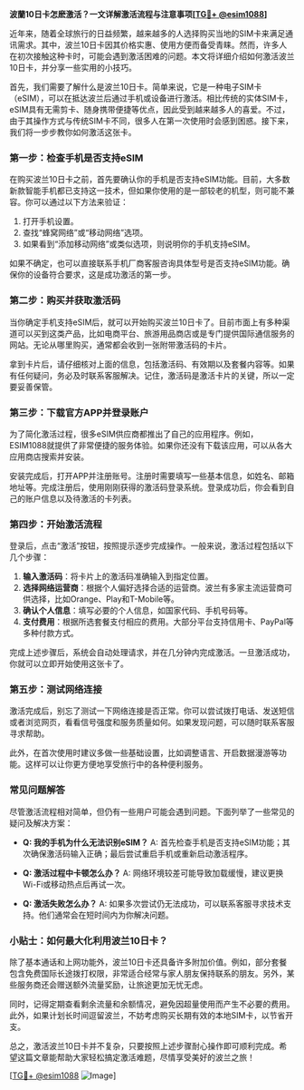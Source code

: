 **波蘭10日卡怎麽激活？一文详解激活流程与注意事项[[TG💪+ @esim1088](https://t.me/s/esim1088)]**

近年来，随着全球旅行的日益频繁，越来越多的人选择购买当地的SIM卡来满足通讯需求。其中，波兰10日卡因其价格实惠、使用方便而备受青睐。然而，许多人在初次接触这种卡时，可能会遇到激活困难的问题。本文将详细介绍如何激活波兰10日卡，并分享一些实用的小技巧。

首先，我们需要了解什么是波兰10日卡。简单来说，它是一种电子SIM卡（eSIM），可以在抵达波兰后通过手机或设备进行激活。相比传统的实体SIM卡，eSIM具有无需剪卡、随身携带便捷等优点，因此受到越来越多人的喜爱。不过，由于其操作方式与传统SIM卡不同，很多人在第一次使用时会感到困惑。接下来，我们将一步步教你如何激活这张卡。

### **第一步：检查手机是否支持eSIM**

在购买波兰10日卡之前，首先要确认你的手机是否支持eSIM功能。目前，大多数新款智能手机都已支持这一技术，但如果你使用的是一部较老的机型，则可能不兼容。你可以通过以下方法来验证：

1. 打开手机设置。
2. 查找“蜂窝网络”或“移动网络”选项。
3. 如果看到“添加移动网络”或类似选项，则说明你的手机支持eSIM。

如果不确定，也可以直接联系手机厂商客服咨询具体型号是否支持eSIM功能。确保你的设备符合要求，这是成功激活的第一步。

### **第二步：购买并获取激活码**

当你确定手机支持eSIM后，就可以开始购买波兰10日卡了。目前市面上有多种渠道可以买到这类产品，比如电商平台、旅游用品商店或是专门提供国际通信服务的网站。无论从哪里购买，通常都会收到一张附带激活码的卡片。

拿到卡片后，请仔细核对上面的信息，包括激活码、有效期以及套餐内容等。如果有任何疑问，务必及时联系客服解决。记住，激活码是激活卡片的关键，所以一定要妥善保管。

### **第三步：下载官方APP并登录账户**

为了简化激活过程，很多eSIM供应商都推出了自己的应用程序。例如，ESIM1088就提供了非常便捷的服务体验。如果你还没有下载该应用，可以从各大应用商店搜索并安装。

安装完成后，打开APP并注册账号。注册时需要填写一些基本信息，如姓名、邮箱地址等。完成注册后，使用刚刚获得的激活码登录系统。登录成功后，你会看到自己的账户信息以及待激活的卡列表。

### **第四步：开始激活流程**

登录后，点击“激活”按钮，按照提示逐步完成操作。一般来说，激活过程包括以下几个步骤：

1. **输入激活码**：将卡片上的激活码准确输入到指定位置。
2. **选择网络运营商**：根据个人偏好选择合适的运营商。波兰有多家主流运营商可供选择，比如Orange、Play和T-Mobile等。
3. **确认个人信息**：填写必要的个人信息，如国家代码、手机号码等。
4. **支付费用**：根据所选套餐支付相应的费用。大部分平台支持信用卡、PayPal等多种付款方式。

完成上述步骤后，系统会自动处理请求，并在几分钟内完成激活。一旦激活成功，你就可以立即开始使用这张卡了。

### **第五步：测试网络连接**

激活完成后，别忘了测试一下网络连接是否正常。你可以尝试拨打电话、发送短信或者浏览网页，看看信号强度和服务质量如何。如果发现问题，可以随时联系客服寻求帮助。

此外，在首次使用时建议多做一些基础设置，比如调整语言、开启数据漫游等功能。这样可以让你更方便地享受旅行中的各种便利服务。

### **常见问题解答**

尽管激活流程相对简单，但仍有一些用户可能会遇到问题。下面列举了一些常见的疑问及解决方案：

- **Q: 我的手机为什么无法识别eSIM？**
  A: 首先检查手机是否支持eSIM功能；其次确保激活码输入正确；最后尝试重启手机或重新启动激活程序。

- **Q: 激活过程中卡顿怎么办？**
  A: 网络环境较差可能导致加载缓慢，建议更换Wi-Fi或移动热点后再试一次。

- **Q: 激活失败怎么办？**
  A: 如果多次尝试仍无法成功，可以联系客服寻求技术支持。他们通常会在短时间内为你解决问题。

### **小贴士：如何最大化利用波兰10日卡？**

除了基本通话和上网功能外，波兰10日卡还具备许多附加价值。例如，部分套餐包含免费国际长途拨打权限，非常适合经常与家人朋友保持联系的朋友。另外，某些服务商还会赠送额外流量奖励，让旅途更加无忧无虑。

同时，记得定期查看剩余流量和余额情况，避免因超量使用而产生不必要的费用。此外，如果计划长时间逗留波兰，不妨考虑购买长期有效的本地SIM卡，以节省开支。

总之，激活波兰10日卡并不复杂，只要按照上述步骤耐心操作即可顺利完成。希望这篇文章能帮助大家轻松搞定激活难题，尽情享受美好的波兰之旅！

[[TG💪+ @esim1088](https://t.me/s/esim1088) ![Image](https://i.postimg.cc/4NQfJmqS/Snipaste-2025-05-13-00-14-12.png)]